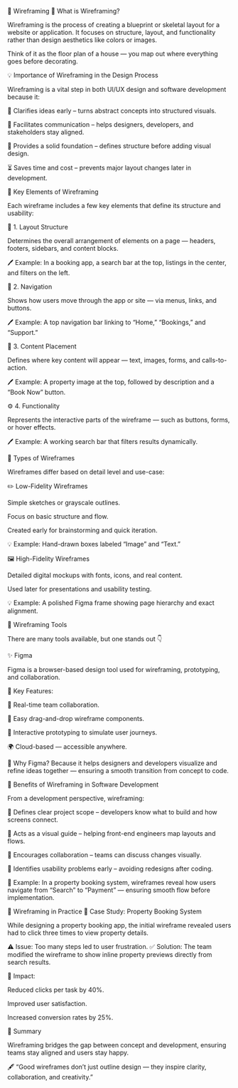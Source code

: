 🎨 Wireframing
🧠 What is Wireframing?

Wireframing is the process of creating a blueprint or skeletal layout for a website or application.
It focuses on structure, layout, and functionality rather than design aesthetics like colors or images.

Think of it as the floor plan of a house — you map out where everything goes before decorating.

💡 Importance of Wireframing in the Design Process

Wireframing is a vital step in both UI/UX design and software development because it:

🧭 Clarifies ideas early – turns abstract concepts into structured visuals.

💬 Facilitates communication – helps designers, developers, and stakeholders stay aligned.

🧱 Provides a solid foundation – defines structure before adding visual design.

⏳ Saves time and cost – prevents major layout changes later in development.

🧩 Key Elements of Wireframing

Each wireframe includes a few key elements that define its structure and usability:

🧱 1. Layout Structure

Determines the overall arrangement of elements on a page — headers, footers, sidebars, and content blocks.

🖊️ Example: In a booking app, a search bar at the top, listings in the center, and filters on the left.

🧭 2. Navigation

Shows how users move through the app or site — via menus, links, and buttons.

🖊️ Example: A top navigation bar linking to “Home,” “Bookings,” and “Support.”

📝 3. Content Placement

Defines where key content will appear — text, images, forms, and calls-to-action.

🖊️ Example: A property image at the top, followed by description and a “Book Now” button.

⚙️ 4. Functionality

Represents the interactive parts of the wireframe — such as buttons, forms, or hover effects.

🖊️ Example: A working search bar that filters results dynamically.

🧾 Types of Wireframes

Wireframes differ based on detail level and use-case:

✏️ Low-Fidelity Wireframes

Simple sketches or grayscale outlines.

Focus on basic structure and flow.

Created early for brainstorming and quick iteration.

💡 Example: Hand-drawn boxes labeled “Image” and “Text.”

🖼️ High-Fidelity Wireframes

Detailed digital mockups with fonts, icons, and real content.

Used later for presentations and usability testing.

💡 Example: A polished Figma frame showing page hierarchy and exact alignment.

🧰 Wireframing Tools

There are many tools available, but one stands out 👇

✨ Figma

Figma is a browser-based design tool used for wireframing, prototyping, and collaboration.

🌟 Key Features:

🧩 Real-time team collaboration.

📏 Easy drag-and-drop wireframe components.

🔄 Interactive prototyping to simulate user journeys.

🌍 Cloud-based — accessible anywhere.

💬 Why Figma?
Because it helps designers and developers visualize and refine ideas together — ensuring a smooth transition from concept to code.

🚀 Benefits of Wireframing in Software Development

From a development perspective, wireframing:

🎯 Defines clear project scope – developers know what to build and how screens connect.

🧱 Acts as a visual guide – helping front-end engineers map layouts and flows.

🧩 Encourages collaboration – teams can discuss changes visually.

🧪 Identifies usability problems early – avoiding redesigns after coding.

🧠 Example: In a property booking system, wireframes reveal how users navigate from “Search” to “Payment” — ensuring smooth flow before implementation.

🧩 Wireframing in Practice
🏡 Case Study: Property Booking System

While designing a property booking app, the initial wireframe revealed users had to click three times to view property details.

⚠️ Issue: Too many steps led to user frustration.
✅ Solution: The team modified the wireframe to show inline property previews directly from search results.

🎯 Impact:

Reduced clicks per task by 40%.

Improved user satisfaction.

Increased conversion rates by 25%.

💬 Summary

Wireframing bridges the gap between concept and development, ensuring teams stay aligned and users stay happy.

🖋️ “Good wireframes don’t just outline design — they inspire clarity, collaboration, and creativity.”
